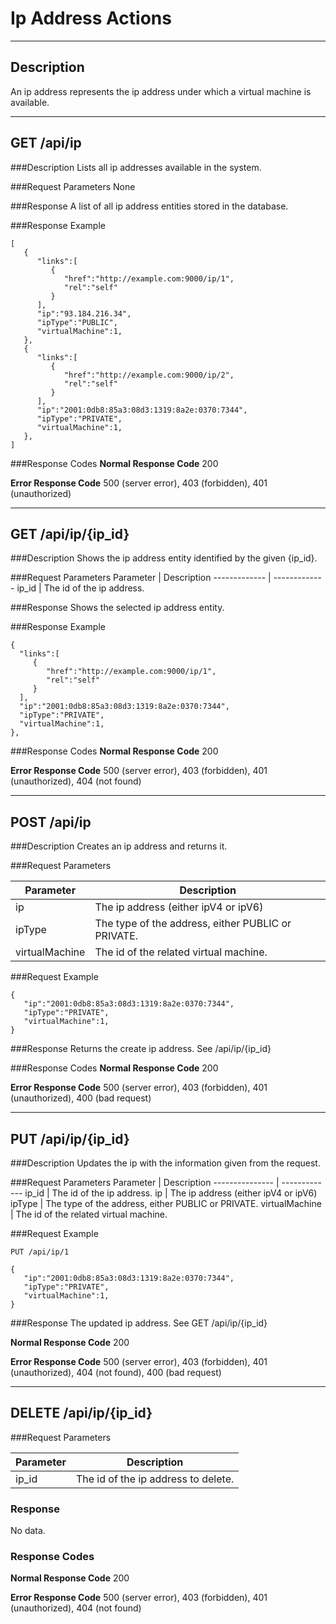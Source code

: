 # Ip Address Actions
***
## Description
An ip address represents the ip address under which a virtual machine is available.
***
## GET /api/ip
###Description
Lists all ip addresses available in the system.

###Request Parameters
None

###Response
A list of all ip address entities stored in the database.

###Response Example
```
[
   {
      "links":[
         {
            "href":"http://example.com:9000/ip/1",
            "rel":"self"
         }
      ],
      "ip":"93.184.216.34",
      "ipType":"PUBLIC",
      "virtualMachine":1,
   },
   {
      "links":[
         {
            "href":"http://example.com:9000/ip/2",
            "rel":"self"
         }
      ],
      "ip":"2001:0db8:85a3:08d3:1319:8a2e:0370:7344",
      "ipType":"PRIVATE",
      "virtualMachine":1,
   },
]
```
###Response Codes
**Normal Response Code** 200

**Error Response Code** 500 (server error), 403 (forbidden), 401 (unauthorized)
***
## GET /api/ip/{ip_id}

###Description
Shows the ip address entity identified by the given {ip_id}.

###Request Parameters
Parameter             | Description
-------------         | -------------
ip_id                 | The id of the ip address.

###Response
Shows the selected ip address entity.

###Response Example
```
{
  "links":[
     {
        "href":"http://example.com:9000/ip/1",
        "rel":"self"
     }
  ],
  "ip":"2001:0db8:85a3:08d3:1319:8a2e:0370:7344",
  "ipType":"PRIVATE",
  "virtualMachine":1,
},
```
###Response Codes
**Normal Response Code** 200

**Error Response Code** 500 (server error), 403 (forbidden), 401 (unauthorized), 404 (not found)

***
## POST /api/ip

###Description
Creates an ip address and returns it.

###Request Parameters

Parameter       | Description
--------------- | ----------------------------------------------------------
ip              | The ip address (either ipV4 or ipV6)
ipType          | The type of the address, either PUBLIC or PRIVATE.
virtualMachine  | The id of the related virtual machine.

###Request Example
```
{
   "ip":"2001:0db8:85a3:08d3:1319:8a2e:0370:7344",
   "ipType":"PRIVATE",
   "virtualMachine":1,
}
```

###Response
Returns the create ip address. See /api/ip/{ip_id}

###Response Codes
**Normal Response Code** 200

**Error Response Code** 500 (server error), 403 (forbidden), 401 (unauthorized), 400 (bad request)

***
## PUT /api/ip/{ip_id}

###Description
Updates the ip with the information given from the request.

###Request Parameters
Parameter       | Description
--------------- | -------------
ip_id           | The id of the ip address.
ip              | The ip address (either ipV4 or ipV6)
ipType          | The type of the address, either PUBLIC or PRIVATE.
virtualMachine  | The id of the related virtual machine.

###Request Example
```
PUT /api/ip/1
```
```
{
   "ip":"2001:0db8:85a3:08d3:1319:8a2e:0370:7344",
   "ipType":"PRIVATE",
   "virtualMachine":1,
}
```
###Response
The updated ip address. See GET /api/ip/{ip_id}

**Normal Response Code** 200

**Error Response Code** 500 (server error), 403 (forbidden), 401 (unauthorized), 404 (not found), 400 (bad request)

***
## DELETE /api/ip/{ip_id}

###Request Parameters

Parameter           | Description
------------------- | ---------------------------------------
ip_id               | The id of the ip address to delete.

### Response
No data.

### Response Codes
**Normal Response Code** 200

**Error Response Code** 500 (server error), 403 (forbidden), 401 (unauthorized), 404 (not found)